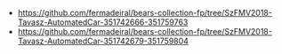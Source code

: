 * https://github.com/fermadeiral/bears-collection-fp/tree/SzFMV2018-Tavasz-AutomatedCar-351742666-351759763
* https://github.com/fermadeiral/bears-collection-fp/tree/SzFMV2018-Tavasz-AutomatedCar-351742679-351759804
